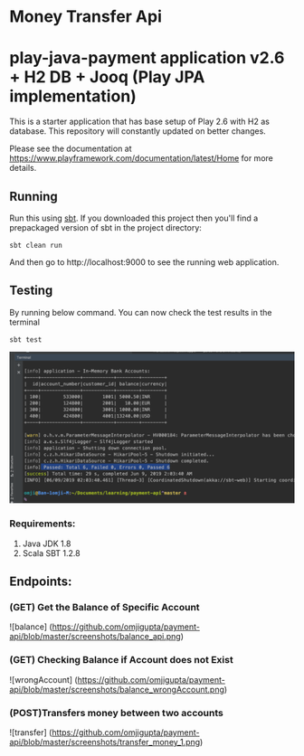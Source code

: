 # Money Transfer Api


# play-java-payment application v2.6 + H2 DB + Jooq (Play JPA implementation)

This is a starter application that has base setup of Play 2.6 with H2 as database. This repository will constantly updated on better changes.

Please see the documentation at https://www.playframework.com/documentation/latest/Home for more details.

## Running

Run this using [sbt](http://www.scala-sbt.org/).  If you downloaded this project then you'll find a prepackaged version of sbt in the project directory:

```
sbt clean run
```

And then go to http://localhost:9000 to see the running web application.

## Testing

By running below command. You can now check the test results in the terminal

```
sbt test
```

![TestResult](https://github.com/omjigupta/payment-api/blob/master/screenshots/test_cases_result.png)

### Requirements:
1) Java JDK 1.8
2) Scala SBT 1.2.8

## Endpoints:

### (GET) Get the Balance of Specific Account
![balance] (https://github.com/omjigupta/payment-api/blob/master/screenshots/balance_api.png)
### (GET) Checking Balance if Account does not Exist
![wrongAccount] (https://github.com/omjigupta/payment-api/blob/master/screenshots/balance_wrongAccount.png)
### (POST)Transfers money between two accounts
![transfer] (https://github.com/omjigupta/payment-api/blob/master/screenshots/transfer_money_1.png)